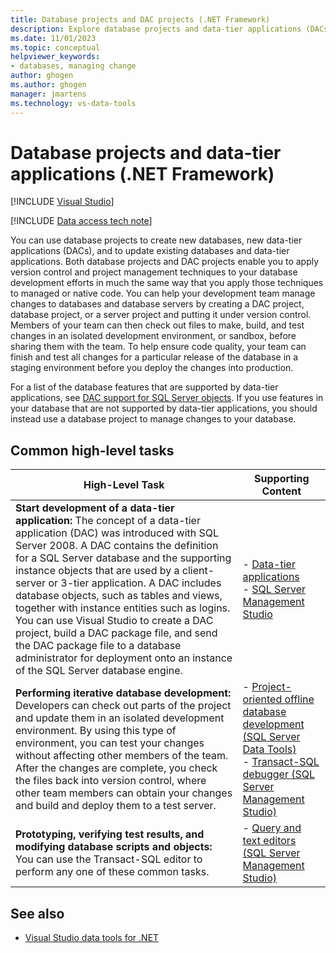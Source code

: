 ```yaml
---
title: Database projects and DAC projects (.NET Framework)
description: Explore database projects and data-tier applications (DACs) to create new databases and new DACs, and update existing databases and DACs.
ms.date: 11/01/2023
ms.topic: conceptual
helpviewer_keywords:
- databases, managing change
author: ghogen
ms.author: ghogen
manager: jmartens
ms.technology: vs-data-tools
---
```

# Database projects and data-tier applications (.NET Framework)

 [!INCLUDE [Visual Studio](~/includes/applies-to-version/vs-windows-only.md)]

[!INCLUDE [Data access tech note](./includes/data-technology-note.md)]

You can use database projects to create new databases, new data-tier applications (DACs), and to update existing databases and data-tier applications. Both database projects and DAC projects enable you to apply version control and project management techniques to your database development efforts in much the same way that you apply those techniques to managed or native code. You can help your development team manage changes to databases and database servers by creating a DAC project, database project, or a server project and putting it under version control. Members of your team can then check out files to make, build, and test changes in an isolated development environment, or sandbox, before sharing them with the team. To help ensure code quality, your team can finish and test all changes for a particular release of the database in a staging environment before you deploy the changes into production.

For a list of the database features that are supported by data-tier applications, see [DAC support for SQL Server objects](/sql/relational-databases/data-tier-applications/dac-support-for-sql-server-objects-and-versions). If you use features in your database that are not supported by data-tier applications, you should instead use a database project to manage changes to your database.

## Common high-level tasks

| High-Level Task | Supporting Content |
| - | - |
| **Start development of a data-tier application:** The concept of a data-tier application (DAC) was introduced with SQL Server 2008. A DAC contains the definition for a SQL Server database and the supporting instance objects that are used by a client-server or 3-tier application. A DAC includes database objects, such as tables and views, together with instance entities such as logins. You can use Visual Studio to create a DAC project, build a DAC package file, and send the DAC package file to a database administrator for deployment onto an instance of the SQL Server database engine. | - [Data-tier applications](/sql/relational-databases/data-tier-applications/data-tier-applications)<br />- [SQL Server Management Studio](/sql/ssms/sql-server-management-studio-ssms) |
| **Performing iterative database development:** Developers can check out parts of the project and update them in an isolated development environment. By using this type of environment, you can test your changes without affecting other members of the team. After the changes are complete, you check the files back into version control, where other team members can obtain your changes and build and deploy them to a test server. | - [Project-oriented offline database development (SQL Server Data Tools)](/sql/ssdt/project-oriented-offline-database-development)<br />- [Transact-SQL debugger (SQL Server Management Studio)](/sql/ssms/scripting/transact-sql-debugger) |
| **Prototyping, verifying test results, and modifying database scripts and objects:** You can use the Transact-SQL editor to perform any one of these common tasks. | - [Query and text editors (SQL Server Management Studio)](/sql/ssms/scripting/query-and-text-editors-sql-server-management-studio) |

## See also

- [Visual Studio data tools for .NET](../data-tools/visual-studio-data-tools-for-dotnet.md)
